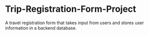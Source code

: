 # Trip-Registration-Form-Project
A travel registration form that takes input from users and stores user information in a backend database.
